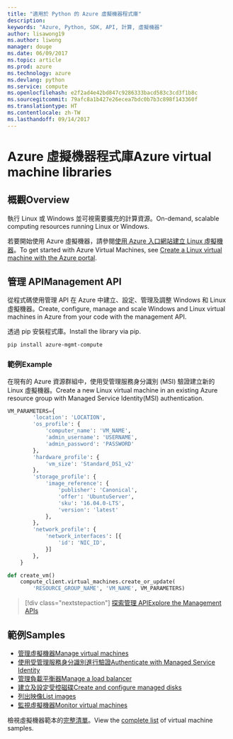 ```yaml
---
title: "適用於 Python 的 Azure 虛擬機器程式庫"
description: 
keywords: "Azure, Python, SDK, API, 計算, 虛擬機器"
author: lisawong19
ms.author: liwong
manager: douge
ms.date: 06/09/2017
ms.topic: article
ms.prod: azure
ms.technology: azure
ms.devlang: python
ms.service: compute
ms.openlocfilehash: e2f2ad4e42bd847c9286333bacd583c3cd3f1b8c
ms.sourcegitcommit: 79afc8a1b427e26ecea7bdc0b7b3c898f143360f
ms.translationtype: HT
ms.contentlocale: zh-TW
ms.lasthandoff: 09/14/2017
---
```

# <a name="azure-virtual-machine-libraries"></a><span data-ttu-id="a0952-103">Azure 虛擬機器程式庫</span><span class="sxs-lookup"><span data-stu-id="a0952-103">Azure virtual machine libraries</span></span>

## <a name="overview"></a><span data-ttu-id="a0952-104">概觀</span><span class="sxs-lookup"><span data-stu-id="a0952-104">Overview</span></span>

<span data-ttu-id="a0952-105">執行 Linux 或 Windows 並可視需要擴充的計算資源。</span><span class="sxs-lookup"><span data-stu-id="a0952-105">On-demand, scalable computing resources running Linux or Windows.</span></span>

<span data-ttu-id="a0952-106">若要開始使用 Azure 虛擬機器，請參閱[使用 Azure 入口網站建立 Linux 虛擬機器](/azure/virtual-machines/linux/quick-create-portal)。</span><span class="sxs-lookup"><span data-stu-id="a0952-106">To get started with Azure Virtual Machines, see [Create a Linux virtual machine with the Azure portal](/azure/virtual-machines/linux/quick-create-portal).</span></span>

## <a name="management-api"></a><span data-ttu-id="a0952-107">管理 API</span><span class="sxs-lookup"><span data-stu-id="a0952-107">Management API</span></span>

<span data-ttu-id="a0952-108">從程式碼使用管理 API 在 Azure 中建立、設定、管理及調整 Windows 和 Linux 虛擬機器。</span><span class="sxs-lookup"><span data-stu-id="a0952-108">Create, configure, manage and scale Windows and Linux virtual machines in Azure from your code with the management API.</span></span>

<span data-ttu-id="a0952-109">透過 pip 安裝程式庫。</span><span class="sxs-lookup"><span data-stu-id="a0952-109">Install the library via pip.</span></span>

```bash
pip install azure-mgmt-compute 
```   

### <a name="example"></a><span data-ttu-id="a0952-110">範例</span><span class="sxs-lookup"><span data-stu-id="a0952-110">Example</span></span>

<span data-ttu-id="a0952-111">在現有的 Azure 資源群組中，使用受管理服務身分識別 (MSI) 驗證建立新的 Linux 虛擬機器。</span><span class="sxs-lookup"><span data-stu-id="a0952-111">Create a new Linux virtual machine in an existing Azure resource group with Managed Service Identity(MSI) authentication.</span></span>

```python
VM_PARAMETERS={
        'location': 'LOCATION',
        'os_profile': {
            'computer_name': 'VM_NAME',
            'admin_username': 'USERNAME',
            'admin_password': 'PASSWORD'
        },
        'hardware_profile': {
            'vm_size': 'Standard_DS1_v2'
        },
        'storage_profile': {
            'image_reference': {
                'publisher': 'Canonical',
                'offer': 'UbuntuServer',
                'sku': '16.04.0-LTS',
                'version': 'latest'
            },
        },
        'network_profile': {
            'network_interfaces': [{
                'id': 'NIC_ID',
            }]
        },
    }

def create_vm()
    compute_client.virtual_machines.create_or_update(
        'RESOURCE_GROUP_NAME', 'VM_NAME', VM_PARAMETERS)
```

> [!div class="nextstepaction"]
> [<span data-ttu-id="a0952-112">探索管理 API</span><span class="sxs-lookup"><span data-stu-id="a0952-112">Explore the Management APIs</span></span>](/python/api/overview/azure/virtualmachines/managementlibrary)

## <a name="samples"></a><span data-ttu-id="a0952-113">範例</span><span class="sxs-lookup"><span data-stu-id="a0952-113">Samples</span></span>

* <span data-ttu-id="a0952-114">[管理虛擬機器][1]</span><span class="sxs-lookup"><span data-stu-id="a0952-114">[Manage virtual machines][1]</span></span>
* <span data-ttu-id="a0952-115">[使用受管理服務身分識別進行驗證][2]</span><span class="sxs-lookup"><span data-stu-id="a0952-115">[Authenticate with Managed Service Identity][2]</span></span>
* <span data-ttu-id="a0952-116">[管理負載平衡器][3]</span><span class="sxs-lookup"><span data-stu-id="a0952-116">[Manage a load balancer][3]</span></span>
* <span data-ttu-id="a0952-117">[建立及設定受控磁碟][4]</span><span class="sxs-lookup"><span data-stu-id="a0952-117">[Create and configure managed disks][4]</span></span>
* <span data-ttu-id="a0952-118">[列出映像][5]</span><span class="sxs-lookup"><span data-stu-id="a0952-118">[List images][5]</span></span> 
* <span data-ttu-id="a0952-119">[監視虛擬機器][6]</span><span class="sxs-lookup"><span data-stu-id="a0952-119">[Monitor virtual machines][6]</span></span>

<span data-ttu-id="a0952-120">檢視虛擬機器範本的[完整清單](https://azure.microsoft.com/resources/samples/?platform=python&term=virtual-machines)。</span><span class="sxs-lookup"><span data-stu-id="a0952-120">View the [complete list](https://azure.microsoft.com/resources/samples/?platform=python&term=virtual-machines) of virtual machine samples.</span></span>

[1]: https://azure.microsoft.com/resources/samples/virtual-machines-python-manage/
[2]: https://github.com/Azure-Samples/resource-manager-python-manage-resources-with-msi
[3]: https://azure.microsoft.com/resources/samples/network-python-manage-loadbalancer
[4]: ../docs-ref-conceptual/python-sdk-azure-samples-managed-disks.md
[5]: ../docs-ref-conceptual/python-sdk-azure-samples-list-images.md
[6]: ../docs-ref-conceptual/python-sdk-azure-samples-monitor-vms.md